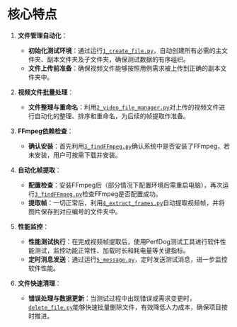 # 核心特点

1. **文件管理自动化**：
   - **初始化测试环境**：通过运行[`1_create_file.py`](自动化操作/1_create_file.py)，自动创建所有必需的主文件夹、副本文件夹及子文件夹，确保测试数据的有序组织。
   - **文件上传前准备**：确保视频文件能够按照用例需求被上传到正确的副本文件夹中。

2. **视频文件批量处理**：
   - **文件整理与重命名**：利用[`2_video_file_manager.py`](自动化操作/2_video_file_manager.py)对上传的视频文件进行自动化的整理、排序和重命名，为后续的帧提取作准备。

3. **FFmpeg依赖检查**：
   - **确认安装**：首先利用[`3_findFFmpeg.py`](自动化操作/3_findFFmpeg.py)确认系统中是否安装了FFmpeg，若未安装，用户可按需下载并安装。

4. **自动化帧提取**：
   - **配置检查**：安装FFmpeg后（部分情况下配置环境后需重启电脑），再次运行[`3_findFFmpeg.py`](自动化操作/3_findFFmpeg.py)检查FFmpeg是否配置成功。
   - **提取帧**：一切正常后，利用[`4_extract_frames.py`](自动化操作/4_extract_frames.py)自动提取视频帧，并将图片保存到对应编号的文件夹中。

5. **性能监控**：
   - **性能测试执行**：在完成视频帧提取后，使用PerfDog测试工具进行软件性能测试，监控功能正常性、加载时长和耗电量等关键指标。
   - **定时消息发送**：通过运行[`5_message.py`](自动化操作/5_message.py)，定时发送测试消息，进一步监控软件性能。

6. **文件快速清理**：
   - **错误处理与数据更新**：当测试过程中出现错误或需求变更时，[`delete_file.py`](自动化操作/delete_file.py)能够快速批量删除文件，有效降低人力成本，确保项目按时推进。
